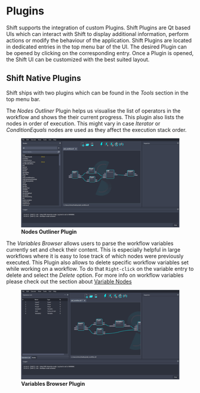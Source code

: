 # Plugins

Shift supports the integration of custom Plugins. Shift Plugins are Qt based UIs which can interact with Shift to display additional information, perform actions or modify the behaviour of the application. Shift Plugins are located in dedicated entries in the top menu bar of the UI. The desired Plugin can be opened by clicking on the corresponding entry. Once a Plugin is opened, the Shift UI can be customized with the best suited layout.

## Shift Native Plugins

Shift ships with two plugins which can be found in the *Tools* section in the top menu bar.

The *Nodes Outliner* Plugin helps us visualise the list of operators in the workflow and shows the their current progress. This plugin also lists the nodes in order of execution. This might vary in case *Iterator* or *ConditionEquals* nodes are used as they affect the execution stack order.

<figure>
      <img src="images/opening_a_plugin.gif" alt="UI">
      <figcaption><b>Nodes Outliner Plugin</b></figcaption>
</figure>

The *Variables Browser* allows users to parse the workflow variables currently set and check their content. This is especially helpful in large workflows where it is easy to lose track of which nodes were previously executed. This Plugin also allows to delete specific workflow variables set while working on a workflow. To do that `Right-click` on the variable entry to delete and select the *Delete* option. For more info on workflow variables please check out the section about [Variable Nodes](nodes/variable.md)

<figure>
      <img src="images/variables_browser_plugin.gif" alt="UI">
      <figcaption><b>Variables Browser Plugin</b></figcaption>
</figure>